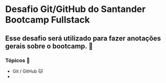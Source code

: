 # Desafio Git/GitHub do Santander Bootcamp Fullstack



## Esse desafio será utilizado para fazer anotações gerais sobre o bootcamp. :rocket:



### Tópicos :bookmark_tabs:

- Git / GitHub :cat:
- 

